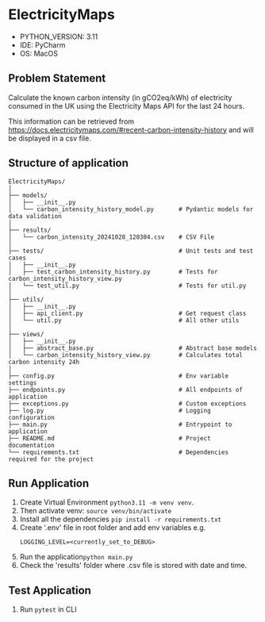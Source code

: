 # ElectricityMaps

- PYTHON_VERSION: 3.11
- IDE: PyCharm
- OS: MacOS

## Problem Statement
Calculate the known carbon intensity (in gCO2eq/kWh) of electricity consumed in the UK 
using the Electricity Maps API for the last 24 hours.

This information can be retrieved from https://docs.electricitymaps.com/#recent-carbon-intensity-history 
and will be displayed in a csv file.

## Structure of application
```
ElectricityMaps/
│  
├── models/
│   ├── __init__.py
│   └── carbon_intensity_history_model.py       # Pydantic models for data validation
│
├── results/
│   └── carbon_intensity_20241028_120304.csv    # CSV File
│
├── tests/                                      # Unit tests and test cases
│   ├── __init__.py
│   ├── test_carbon_intensity_history.py        # Tests for carbon_intensity_history_view.py
│   └── test_util.py                            # Tests for util.py
│
├── utils/             
│   ├── __init__.py
│   ├── api_client.py                           # Get request class
│   └── util.py                                 # All other utils
│ 
├── views/                          
│   ├── __init__.py
│   ├── abstract_base.py                        # Abstract base models
│   └── carbon_intensity_history_view.py        # Calculates total carbon intensity 24h
│
├── config.py                                   # Env variable settings
├── endpoints.py                                # All endpoints of application
├── exceptions.py                               # Custom exceptions
├── log.py                                      # Logging configuration
├── main.py                                     # Entrypoint to application
├── README.md                                   # Project documentation
└── requirements.txt                            # Dependencies required for the project
```

## Run Application
1. Create Virtual Environment ```python3.11 -m venv venv```. 
2. Then activate venv: ```source venv/bin/activate```
3. Install all the dependencies ```pip install -r requirements.txt```
4. Create '.env' file in root folder and add env variables e.g. 
    ```
    LOGGING_LEVEL=<currently_set_to_DEBUG>
    ```
5. Run the application```python main.py```
6. Check the 'results' folder where .csv file is stored with date and time.

## Test Application
1. Run ```pytest``` in CLI
